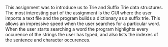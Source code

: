 This assignment was to introduce us to Trie and Suffix Trie data structures. The most interesting part of the assignment is the GUI where the user imports a text file and the program builds a dictionary as a suffix trie. This allows an impressive speed when the user searches for a particular word. When the user starts searching a word the program highlights every occurence of the strings the user has typed, and also lists the indexes of the sentence and character occurences.
